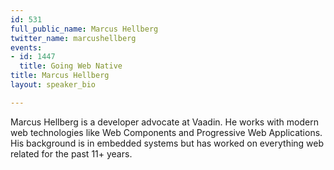 ```yaml
---
id: 531
full_public_name: Marcus Hellberg
twitter_name: marcushellberg
events:
- id: 1447
  title: Going Web Native
title: Marcus Hellberg
layout: speaker_bio

---
```

Marcus Hellberg is a developer advocate at Vaadin. He works with modern web technologies like Web Components and Progressive Web Applications. His background is in embedded systems but has worked on everything web related for the past 11+ years. 